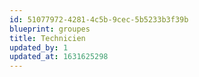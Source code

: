 ```yaml
---
id: 51077972-4281-4c5b-9cec-5b5233b3f39b
blueprint: groupes
title: Technicien
updated_by: 1
updated_at: 1631625298
---
```

